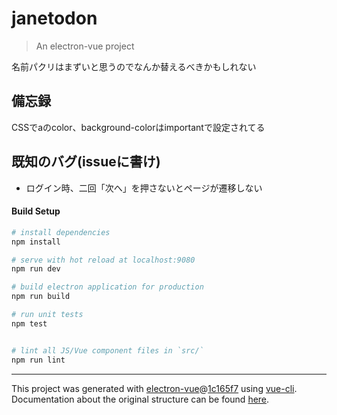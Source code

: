 # janetodon
> An electron-vue project

名前パクリはまずいと思うのでなんか替えるべきかもしれない

## 備忘録
CSSでaのcolor、background-colorはimportantで設定されてる

## 既知のバグ(issueに書け)
- ログイン時、二回「次へ」を押さないとページが遷移しない

#### Build Setup

``` bash
# install dependencies
npm install

# serve with hot reload at localhost:9080
npm run dev

# build electron application for production
npm run build

# run unit tests
npm test


# lint all JS/Vue component files in `src/`
npm run lint

```

---

This project was generated with [electron-vue](https://github.com/SimulatedGREG/electron-vue)@[1c165f7](https://github.com/SimulatedGREG/electron-vue/tree/1c165f7c5e56edaf48be0fbb70838a1af26bb015) using [vue-cli](https://github.com/vuejs/vue-cli). Documentation about the original structure can be found [here](https://simulatedgreg.gitbooks.io/electron-vue/content/index.html).
